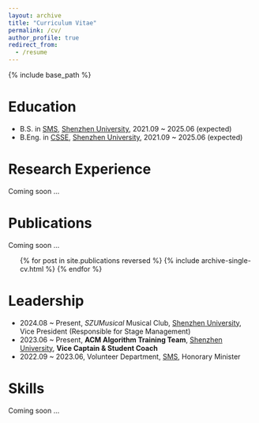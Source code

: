 ```yaml
---
layout: archive
title: "Curriculum Vitae"
permalink: /cv/
author_profile: true
redirect_from:
  - /resume
---
```


{% include base_path %}

Education
======
* B.S. in [SMS](https://math.szu.edu.cn/), [Shenzhen University](https://www.szu.edu.cn/), 2021.09 ~ 2025.06 (expected)
* B.Eng. in [CSSE](https://csse.szu.edu.cn/), [Shenzhen University](https://www.szu.edu.cn/), 2021.09 ~ 2025.06 (expected)

Research Experience
======

Coming soon ...

<!-- * Spring 2024: Academic Pages Collaborator
  * Github University
  * Duties includes: Updates and improvements to template
  * Supervisor: The Users

* Fall 2015: Research Assistant
  * Github University
  * Duties included: Merging pull requests
  * Supervisor: Professor Hub

* Summer 2015: Research Assistant
  * Github University
  * Duties included: Tagging issues
  * Supervisor: Professor Git -->

Publications
======

Coming soon ...

  <ul>{% for post in site.publications reversed %}
    {% include archive-single-cv.html %}
  {% endfor %}</ul>
  
Leadership
======
* 2024.08 ~ Present, *SZUMusical* Musical Club, [Shenzhen University](https://www.szu.edu.cn/), Vice President (Responsible for Stage Management)
* 2023.06 ~ Present, **ACM Algorithm Training Team**, [Shenzhen University](https://www.szu.edu.cn/), **Vice Captain & Student Coach**
* 2022.09 ~ 2023.06, Volunteer Department, [SMS](https://math.szu.edu.cn/), Honorary Minister

Skills
======

Coming soon ...

<!-- * Skill 1
* Skill 2
  * Sub-skill 2.1
  * Sub-skill 2.2
  * Sub-skill 2.3
* Skill 3 -->

<!-- Talks
======
  <ul>{% for post in site.talks reversed %}
    {% include archive-single-talk-cv.html  %}
  {% endfor %}</ul>

Teaching
======
  <ul>{% for post in site.teaching reversed %}
    {% include archive-single-cv.html %}
  {% endfor %}</ul> -->

